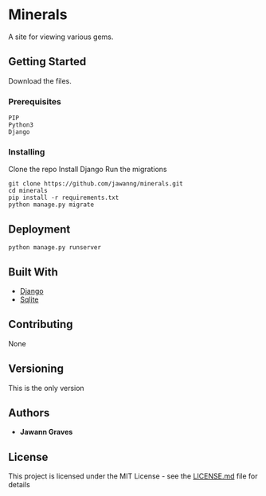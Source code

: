 # Minerals

A site for viewing various gems.

## Getting Started

Download the files.

### Prerequisites

```
PIP
Python3
Django
```

### Installing

Clone the repo
Install Django
Run the migrations

```
git clone https://github.com/jawanng/minerals.git
cd minerals
pip install -r requirements.txt 
python manage.py migrate
```

## Deployment

```
python manage.py runserver
```

## Built With

* [Django](https://github.com/django/django.git)
* [Sqlite](https://www.sqlite.org/download.html)


## Contributing

None

## Versioning

This is the only version

## Authors

* **Jawann Graves**

## License

This project is licensed under the MIT License - see the [LICENSE.md](LICENSE.md) file for details

